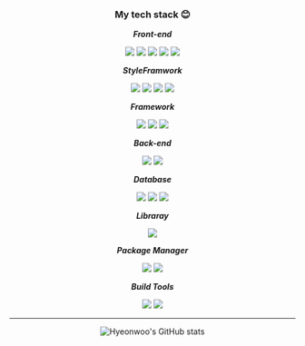 <div align="center">
 <h3>My tech stack 😊</h3>
 <p><strong><em>Front-end</em></strong></p>
  <img src="https://img.shields.io/badge/HTML-black?style=flat&logo=HTML5&logoColor=#E34F26"/>
  <img src="https://img.shields.io/badge/CSS-black?style=flat&logo=css3&logoColor=blue"/>
  <img src="https://img.shields.io/badge/JavaScript-black?style=flat&logo=JavaScript&logoColor=#F7DF1E"/>
 <img src="https://img.shields.io/badge/jQuery-black?style=flat&logo=jquery&logoColor=#0769AD"/>
 <img src="https://img.shields.io/badge/TypeScript-black?style=flat&logo=typescript&logoColor=#3178C6"/>
 <p><strong><em>StyleFramwork</em></strong></p>
 <img src="https://img.shields.io/badge/StyledComponents-black?style=flat&logo=styledcomponents&logoColor=#DB7093"/>
 <img src="https://img.shields.io/badge/BootStrap-black?style=flat&logo=bootstrap&logoColor=#7952B3"/>
  <img src="https://img.shields.io/badge/ChakraUI-black?style=flat&logo=chakraui&logoColor=#319795"/>
 <img src="https://img.shields.io/badge/Tawilwind CSS-black?style=flat&logo=TailwindCSS&logoColor=#06B6D4"/>
 <p><strong><em>Framework</em></p></strong>
  <img src="https://img.shields.io/badge/Next.js-black?style=flat&logo=nextdotjs&logoColor=#000000"/>
  <img src="https://img.shields.io/badge/React-black?style=flat&logo=react&logoColor=#61DAFB"/>
  <img src="https://img.shields.io/badge/Vue.js-black?style=flat&logo=vuedotjs&logoColor=#4FC08D"/>
  <p><strong><em>Back-end</em></strong></p>
  <img src="https://img.shields.io/badge/Node.js-black?style=flat&logo=nodedotjs&logoColor=#339933"/>
  <img src="https://img.shields.io/badge/Fastify-black?style=flat&logo=Fastify&logoColor=#000000"/>
 <p><strong><em>Database</em></strong></p>
  <img src="https://img.shields.io/badge/MongoDB-black?style=flat&logo=mongodb&logoColor=#47A248"/>
  <img src="https://img.shields.io/badge/Mongoose-black?style=flat&logo=mongoose&logoColor=red"/>
  <img src="https://img.shields.io/badge/MySQL-black?style=flat&logo=mysql&logoColor=#4479A1"/>
 <p><strong><em>Libraray</em></strong></p>
  <img src="https://img.shields.io/badge/Redux-black?style=flat&logo=redux&logoColor=purple"/> 
 <p><strong><em>Package Manager</em></strong></p>
  <img src="https://img.shields.io/badge/npm-black?style=flat&logo=npm&logoColor=#CB3837"/>
  <img src="https://img.shields.io/badge/pnpm-black?style=flat&logo=pnpm&logoColor=#F69220"/>
  <p><strong><em>Build Tools</em></strong></p>
  <img src="https://img.shields.io/badge/Vite-black?style=flat&logo=vite&logoColor=#646CFF"/>
  <img src="https://img.shields.io/badge/Webpack-black?style=flat&logo=Webpack&logoColor=#8DD6F9"/>
</div>

---

<div align="center">
 
 ![Hyeonwoo's GitHub stats](https://github-readme-stats.vercel.app/api?username=hyeonu0303&show_icons=true&theme=material-palenight)
 
</div>




